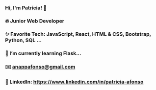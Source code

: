 ### Hi, I'm Patrícia! 👋
### 🔥 Junior Web Developer 
### ✨ Favorite Tech: JavaScript, React, HTML & CSS, Bootstrap, Python, SQL ...
### 📓 I’m currently learning Flask... 
### ✉️ anappafonso@gmail.com
### 💼 LinkedIn: https://www.linkedin.com/in/patricia-afonso
<!--
**AnaPatriciaAfonso/AnaPatriciaAfonso** is a ✨ _special_ ✨ repository because its `README.md` (this file) appears on your GitHub profile.

Here are some ideas to get you started:

- 🔭 I’m currently working on ...
- 🌱 I’m currently learning ...
- 👯 I’m looking to collaborate on ...
- 🤔 I’m looking for help with ...
- 💬 Ask me about ...
- 📫 How to reach me: ...
- 😄 Pronouns: ...
- ⚡ Fun fact: ...
-->
